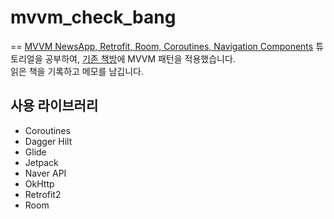 # mvvm_check_bang
==
[MVVM NewsApp, Retrofit, Room, Coroutines, Navigation Components](https://www.youtube.com/playlist?list=PLQkwcJG4YTCRF8XiCRESq1IFFW8COlxYJ) 튜토리얼을 공부하여,
[기존 책방](https://github.com/summerdewyes/check_bang_portfolio)에 MVVM 패턴을 적용했습니다.   
읽은 책을 기록하고 메모를 남깁니다.

   
## 사용 라이브러리

* Coroutines
* Dagger Hilt
* Glide
* Jetpack
* Naver API
* OkHttp 
* Retrofit2
* Room
